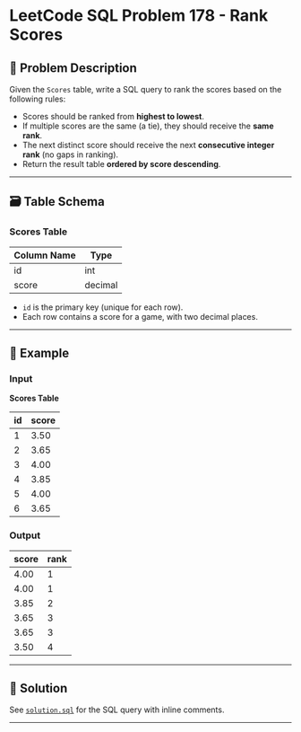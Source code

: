 # LeetCode SQL Problem 178 - Rank Scores

## 📘 Problem Description

Given the `Scores` table, write a SQL query to rank the scores based on the following rules:

- Scores should be ranked from **highest to lowest**.
- If multiple scores are the same (a tie), they should receive the **same rank**.
- The next distinct score should receive the next **consecutive integer rank** (no gaps in ranking).
- Return the result table **ordered by score descending**.

---

## 🗃️ Table Schema

### Scores Table

| Column Name | Type    |
|-------------|---------|
| id          | int     |
| score       | decimal |

- `id` is the primary key (unique for each row).
- Each row contains a score for a game, with two decimal places.

---

## 🧪 Example

### Input

**Scores Table**

| id | score |
|----|-------|
| 1  | 3.50  |
| 2  | 3.65  |
| 3  | 4.00  |
| 4  | 3.85  |
| 5  | 4.00  |
| 6  | 3.65  |

### Output

| score | rank |
|-------|------|
| 4.00  | 1    |
| 4.00  | 1    |
| 3.85  | 2    |
| 3.65  | 3    |
| 3.65  | 3    |
| 3.50  | 4    |

---

## 💾 Solution

See [`solution.sql`](solution.sql) for the SQL query with inline comments.

---